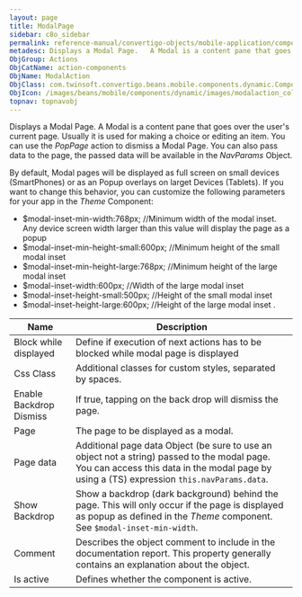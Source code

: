 ```yaml
---
layout: page
title: ModalPage
sidebar: c8o_sidebar
permalink: reference-manual/convertigo-objects/mobile-application/components/action-components/modalpage/
metadesc: Displays a Modal Page.   A Modal is a content pane that goes over the user's current page. Usually it is used for making a choice or editing an item. 
ObjGroup: Actions
ObjCatName: action-components
ObjName: ModalAction
ObjClass: com.twinsoft.convertigo.beans.mobile.components.dynamic.ComponentManager$1
ObjIcon: /images/beans/mobile/components/dynamic/images/modalaction_color_32x32.png
topnav: topnavobj
---
```

Displays a Modal Page. 
 A Modal is a content pane that goes over the user's current page. Usually it is used for making a choice or editing an item. You can use the <i>PopPage</i> action  to dismiss a Modal Page. You can also pass data to the page, the passed data will be available in the <i>NavParams</i> Object.

By default, Modal pages will be displayed as full screen on small devices (SmartPhones) or as an Popup overlays on larget Devices (Tablets). If you want to change this behavior, you can customize the following parameters for your app in the <i>Theme</i> Component:
 - $modal-inset-min-width:768px; //Minimum width of the modal inset. Any device screen width larger than this value will display the page as a popup
 - $modal-inset-min-height-small:600px; 	//Minimum height of the small modal inset
 - $modal-inset-min-height-large:768px; 	//Minimum height of the large modal inset
 - $modal-inset-width:600px; 	//Width of the large modal inset
 - $modal-inset-height-small:500px;  //Height of the small modal inset
 - $modal-inset-height-large:600px;  //Height of the large modal inset
.

Name | Description 
--- | ---
Block while displayed | Define if execution of next actions has to be blocked while modal page is displayed
Css Class | Additional classes for custom styles, separated by spaces.
Enable Backdrop Dismiss | If true, tapping on the back drop will dismiss the page.
Page | The page to be displayed as a modal.
Page data | Additional page data Object (be sure to use an object not a string) passed to the modal page. You can access this data in the modal page by using a (TS) expression <code>this.navParams.data</code>.
Show Backdrop | Show a backdrop (dark background) behind the page. This will only occur if the page is displayed as popup as defined in the <i>Theme</i> component. See <code>$modal-inset-min-width</code>.
Comment | Describes the object comment to include in the documentation report.  This property generally contains an explanation about the object. 
Is active | Defines whether the component is active. 

